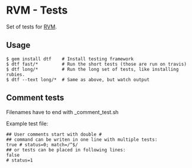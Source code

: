 # RVM - Tests

Set of tests for [RVM](https://github.com/wayneeseguin/rvm/).

## Usage

    $ gem install dtf    # Install testing framework
    $ dtf fast/*         # Run the short tests (those are run on travis)
    $ dtf long/*         # Run the long set of tests, like installing rubies.
    $ dtf --text long/*  # Same as above, but watch output

## Comment tests

Filenames have to end with _comment_test.sh

Example test file:

    ## User comments start with double #
    ## command can be writen in one line with multiple tests:
    true # status=0; match=/^$/
    ## or tests can be placed in following lines:
    false
    # status=1

